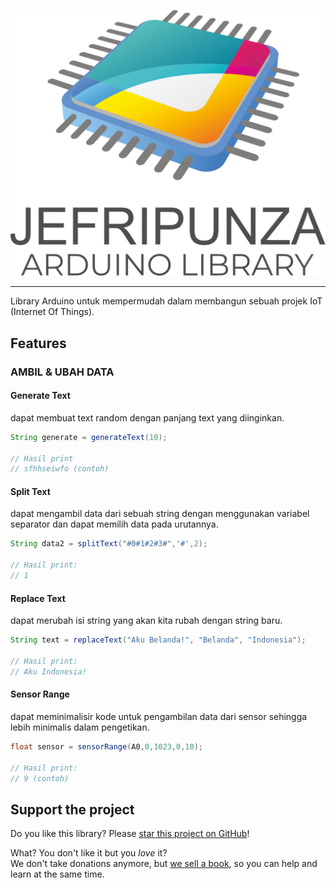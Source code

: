 ![ArduinoJson](banner.png)

---

Library Arduino untuk mempermudah dalam membangun sebuah projek IoT (Internet Of Things).

## Features

### AMBIL & UBAH DATA

#### Generate Text

dapat membuat text random dengan panjang text yang diinginkan.

```java
String generate = generateText(10);

// Hasil print
// sfhhseiwfo (contoh)
```

#### Split Text

dapat mengambil data dari sebuah string dengan menggunakan variabel separator dan dapat memilih data pada urutannya.

```java
String data2 = splitText("#0#1#2#3#",'#',2);

// Hasil print:
// 1
```

#### Replace Text

dapat merubah isi string yang akan kita rubah dengan string baru.

```java
String text = replaceText("Aku Belanda!", "Belanda", "Indonesia");

// Hasil print:
// Aku Indonesia!
```

#### Sensor Range

dapat meminimalisir kode untuk pengambilan data dari sensor sehingga lebih minimalis dalam pengetikan.

```java
float sensor = sensorRange(A0,0,1023,0,10);

// Hasil print:
// 9 (contoh)
```




## Support the project

Do you like this library? Please [star this project on GitHub](https://github.com/bblanchon/ArduinoJson/stargazers)!

What? You don't like it but you *love* it?  
We don't take donations anymore, but [we sell a book](https://arduinojson.org/book/?utm_source=github&utm_medium=readme), so you can help and learn at the same time.
